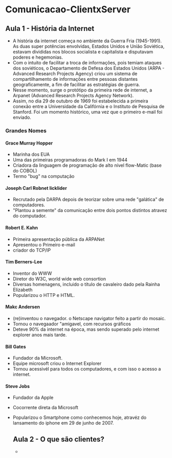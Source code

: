 # Comunicacao-ClientxServer
## Aula 1 - História da Internet
- A história da internet começa no ambiente da Guerra Fria (1945-1991). As duas super potências envolvidas, Estados Unidos e União Soviética, estavam divididas nos blocos socialista e capitalista e disputavam poderes e hegemonias.
- Com o intuito de facilitar a troca de informações, pois temiam ataques dos soviéticos, o Departamento de Defesa dos Estados Unidos (ARPA - Advanced Research Projects Agency) criou um sistema de compartilhamento de informações entre pessoas distantes geograficamente, a fim de facilitar as estratégias de guerra.
- Nesse momento, surge o protótipo da primeira rede de internet, a Arpanet (Advanced Research Projects Agency Network).
- Assim, no dia 29 de outubro de 1969 foi estabelecida a primeira conexão entre a Universidade da Califórnia e o Instituto de Pesquisa de Stanford. Foi um momento histórico, uma vez que o primeiro e-mail foi enviado.

### Grandes Nomes 
#### Grace Murray Hopper
 - Marinha dos EUA
 - Uma das primeiras programadoras do Mark I em 1944
 - Criadora da linguagem de programação de alto nível flow-Matic (base do COBOL)
 - Termo "bug" na computação

#### Joseph Carl Robnet licklider
- Recrutado pela DARPA depois de teorizar sobre uma rede "galática" de computadores.
- "Plantou a semente" da comunicação entre dois pontos distintos atravez do computador.

#### Robert E. Kahn
- Primeira apresentação pública da ARPANet
- Apresentou o Primeiro e-mail
- criador do TCP/IP
  
#### Tim Berners-Lee
- Inventor do WWW
- Diretor do W3C, world wide web consortion
- Diversas homenagens, incluido o título de cavaleiro dado pela Rainha Elizabeth
- Popularizou o HTTP e HTML.

#### Makc Andersen
- (re)inventou o navegador. o Netscape navigator feito a partir do mosaic.
- Tornou o navegaador "amigavel, com recursos  gráficos
- Deteve 90% da internet na época, mas sendo superado pelo internet explorer anos mais tarde.

#### Bill Gates
- Fundador da Microsoft.
- Equipe microsoft criou o Internet Explorer
- Tornou acessivél para todos os computadores, e com isso o acesso a internet.  

#### Steve Jobs
- Fundador da Apple
- Cocorrente direta da Microsoft
- Popularizou o Smartphone como conhecemos hoje, atravéz do lansamento do iphone em 29 de junho de 2007.

  ## Aula 2 - O que são clientes?
  - 
  
